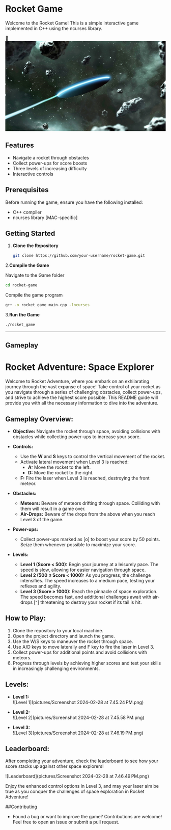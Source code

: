 # Rocket Game

Welcome to the Rocket Game! This is a simple interactive game implemented in C++ using the ncurses library.
<!-- Include Font Awesome CSS -->
<link rel="stylesheet" href="https://cdnjs.cloudflare.com/ajax/libs/font-awesome/5.15.4/css/all.min.css" />

<!-- Add an icon in the README -->
<i class="fas fa-rocket"></i>
:rocket: 
![Rocket Game](pictures/astral-wallpapers-composition-with-neon-machine.jpg)



## Features

- Navigate a rocket through obstacles
- Collect power-ups for score boosts
- Three levels of increasing difficulty
- Interactive controls

## Prerequisites

Before running the game, ensure you have the following installed:

- C++ compiler
- ncurses library [MAC-specific]

## Getting Started

1. **Clone the Repository**
   ```bash
   git clone https://github.com/your-username/rocket-game.git
   ```
2.**Compile the Game**

Navigate to the Game folder
```bash
cd rocket-game
```
Compile the game program
```bash
g++ -o rocket_game main.cpp -lncurses
```
3.**Run the Game**
```bash
./rocket_game
```

------------------------
## Gameplay

# Rocket Adventure: Space Explorer

Welcome to Rocket Adventure, where you embark on an exhilarating journey through the vast expanse of space! Take control of your rocket as you navigate through a series of challenging obstacles, collect power-ups, and strive to achieve the highest score possible. This README guide will provide you with all the necessary information to dive into the adventure.

## Gameplay Overview:

- **Objective:** Navigate the rocket through space, avoiding collisions with obstacles while collecting power-ups to increase your score.
  
- **Controls:** 
  - Use the **W** and **S** keys to control the vertical movement of the rocket.
  - Activate lateral movement when Level 3 is reached:
    - **A:** Move the rocket to the left.
    - **D:** Move the rocket to the right.
  - **F:** Fire the laser when Level 3 is reached, destroying the front meteor.

- **Obstacles:**
  - **Meteors:** Beware of meteors drifting through space. Colliding with them will result in a game over.
  - **Air-Drops:** Beware of the drops from the above when you reach Level 3 of the game.
  
- **Power-ups:** 
  - Collect power-ups marked as [o] to boost your score by 50 points. Seize them whenever possible to maximize your score.
  
- **Levels:** 
  - **Level 1 (Score < 500):** Begin your journey at a leisurely pace. The speed is slow, allowing for easier navigation through space.
  - **Level 2 (500 ≤ Score < 1000):** As you progress, the challenge intensifies. The speed increases to a medium pace, testing your reflexes and agility.
  - **Level 3 (Score ≥ 1000):** Reach the pinnacle of space exploration. The speed becomes fast, and additional challenges await with air-drops [^] threatening to destroy your rocket if its tail is hit.

## How to Play:

1. Clone the repository to your local machine.
2. Open the project directory and launch the game.
3. Use the W/S keys to maneuver the rocket through space.
4. Use A/D keys to move laterally and F key to fire the laser in Level 3.
5. Collect power-ups for additional points and avoid collisions with meteors.
6. Progress through levels by achieving higher scores and test your skills in increasingly challenging environments.

## Levels:

- **Level 1:**  
  ![Level 1](pictures/Screenshot 2024-02-28 at 7.45.24 PM.png)

- **Level 2:**  
  ![Level 2](pictures/Screenshot 2024-02-28 at 7.45.58 PM.png)

- **Level 3:**  
  ![Level 3](pictures/Screenshot 2024-02-28 at 7.46.19 PM.png)

## Leaderboard:

After completing your adventure, check the leaderboard to see how your score stacks up against other space explorers!

![Leaderboard](pictures/Screenshot 2024-02-28 at 7.46.49 PM.png)

Enjoy the enhanced control options in Level 3, and may your laser aim be true as you conquer the challenges of space exploration in Rocket Adventure!


##Contributing

- Found a bug or want to improve the game? Contributions are welcome! Feel free to open an issue or submit a pull request.
